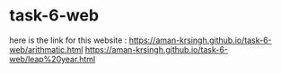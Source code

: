 # task-6-web
here is the link for this website :
https://aman-krsingh.github.io/task-6-web/arithmatic.html
https://aman-krsingh.github.io/task-6-web/leap%20year.html
